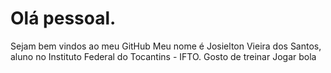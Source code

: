 
# Olá pessoal.
 
 Sejam bem vindos ao meu GitHub Meu nome é Josielton Vieira dos Santos, aluno no Instituto Federal do Tocantins - IFTO.
 Gosto de treinar 
 Jogar bola 
